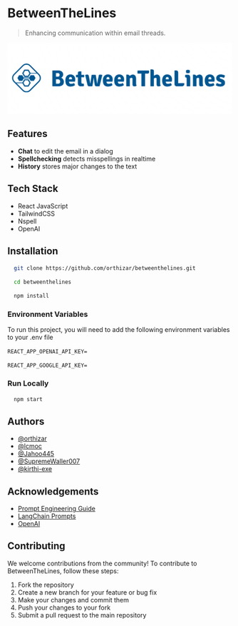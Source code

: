 # BetweenTheLines

> Enhancing communication within email threads.

![Logo](docs/assets/logo_full.png)

## Features

- **Chat** to edit the email in a dialog
- **Spellchecking** detects misspellings in realtime
- **History** stores major changes to the text

## Tech Stack

- React JavaScript
- TailwindCSS
- Nspell
- OpenAI

## Installation

```bash
  git clone https://github.com/orthizar/betweenthelines.git
```

```bash
  cd betweenthelines
```

```bash
  npm install
```

### Environment Variables

To run this project, you will need to add the following environment variables to your .env file

`REACT_APP_OPENAI_API_KEY=`

`REACT_APP_GOOGLE_API_KEY=`

### Run Locally

```bash
  npm start
```

## Authors

- [@orthizar](https://github.com/orthizar)
- [@lcmoc](https://github.com/lcmoc)
- [@Jahoo445](https://github.com/Jahoo445)
- [@SupremeWaller007](https://github.com/SupremeWaller007)
- [@kirthi-exe](https://github.com/kirthi-exe)

## Acknowledgements

- [Prompt Engineering Guide](https://learnprompting.org/)
- [LangChain Prompts](https://python.langchain.com/docs/modules/agents/how_to/custom_llm_agent)
- [OpenAI](https://openai.com/)

## Contributing

We welcome contributions from the community! To contribute to BetweenTheLines, follow these steps:

1. Fork the repository
2. Create a new branch for your feature or bug fix
3. Make your changes and commit them
4. Push your changes to your fork
5. Submit a pull request to the main repository
